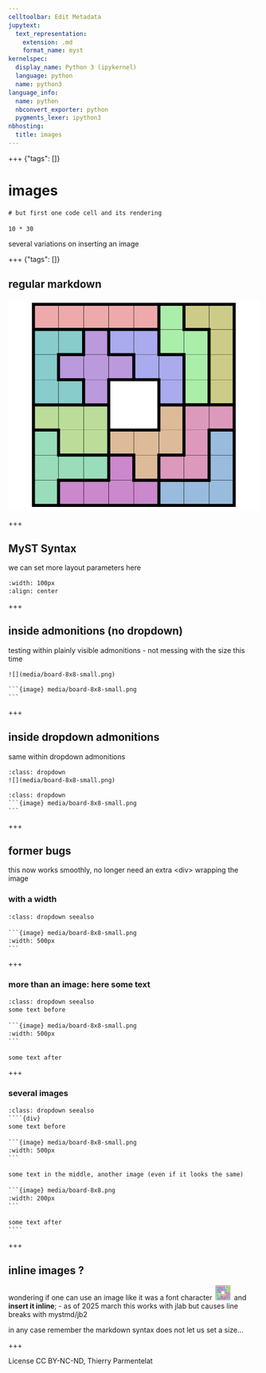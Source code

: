 ```yaml
---
celltoolbar: Edit Metadata
jupytext:
  text_representation:
    extension: .md
    format_name: myst
kernelspec:
  display_name: Python 3 (ipykernel)
  language: python
  name: python3
language_info:
  name: python
  nbconvert_exporter: python
  pygments_lexer: ipython3
nbhosting:
  title: images
---
```


+++ {"tags": []}

# images

```{code-cell} ipython3
# but first one code cell and its rendering

10 * 30
```

several variations on inserting an image

+++ {"tags": []}

## regular markdown

![alt text](media/board-8x8.png)

+++

## MyST Syntax

we can set more layout parameters here

```{image} media/board-8x8.png
:width: 100px
:align: center
```

+++

## inside admonitions (no dropdown)

testing within plainly visible admonitions - not messing with the size this time

```{admonition} no dropdown and regular markdown
![](media/board-8x8-small.png)
```

````{admonition} no dropdown and with MyST syntax
```{image} media/board-8x8-small.png
```
````

+++

## inside dropdown admonitions

same within dropdown admonitions

```{admonition} with dropdown and regular markdown
:class: dropdown
![](media/board-8x8-small.png)
```

````{admonition} with dropdown and with MyST syntax
:class: dropdown
```{image} media/board-8x8-small.png
```
````

+++

## former bugs

this now works smoothly, no longer need an extra &lt;div&gt; wrapping the image

### with a width

````{admonition} with dropdown, MyST syntax and width
:class: dropdown seealso

```{image} media/board-8x8-small.png
:width: 500px
```
````

+++

### more than an image: here some text

````{admonition} same, but adding text around the image
:class: dropdown seealso
some text before

```{image} media/board-8x8-small.png
:width: 500px
```

some text after
````

+++

### several images

`````{admonition} same, with multiple images
:class: dropdown seealso
````{div}
some text before

```{image} media/board-8x8-small.png
:width: 500px
```

some text in the middle, another image (even if it looks the same)

```{image} media/board-8x8.png
:width: 200px
```

some text after
````
`````

+++

## inline images ?

wondering if one can use an image like it was a font character
![](media/board-8x8-micro.png) and **insert it inline**; - as of 2025 march this works with jlab but causes line breaks with mystmd/jb2

in any case remember the markdown syntax does not let us set a size...

+++

License CC BY-NC-ND, Thierry Parmentelat
